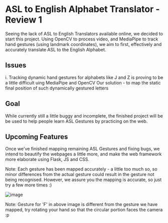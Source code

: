 # ASL to English Alphabet Translator - Review 1

Seeing the lack of ASL to English Translators available online, we decided to start this project.
Using OpenCV to process video, and MediaPipe to track hand gestures (using landmark coordinates), we aim to first, effectively and accurately translate ASL to the English Alphabet.

## Issues 
i. Tracking dynamic hand gestures for alphabets like J and Z is proving to be a little difficult uing MediaPipe and OpenCV
  Our solution - to map the static final position of such dynamically gestured letters

## Goal
While currently still a little buggy and incomplete, the finished project will be be used to help people learn ASL Gestures by practicing on the web.

## Upcoming Features
Once we've finished mapping remaining ASL Gestures and fixing bugs, we intend to beautify the webpages a little more, and make the web framework more elaborate using Flask, JS and CSS.  


Note: Each gesture has been mapped accurately - a little too much so, so minor differences from the actual gesture could result in the gesture not being recognised. However, we assure you the mapping is accurate, so just try a few more times :)

![image](https://github.com/IshaanKetchup/brein/assets/88713875/3a845ee0-0fa8-4131-aa69-f5e38fb6d2fd)

Note: Gesture for 'F' in above image is different from the gesture we have mapped, try rotating your hand so that the circular portion faces the camera :p
